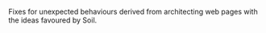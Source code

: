 Fixes for unexpected behaviours derived from architecting web pages with the ideas favoured by Soil.
